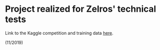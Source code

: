 # Project realized for Zelros' technical tests

Link to the Kaggle competition and training data [here](https://www.kaggle.com/c/quora-insincere-questions-classification/).

(11/2019)
